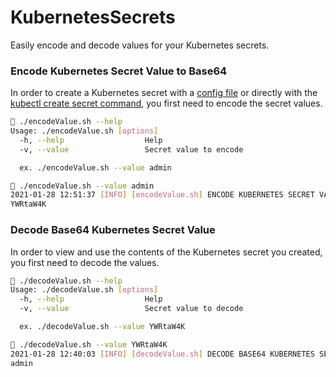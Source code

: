 # KubernetesSecrets

Easily encode and decode values for your Kubernetes secrets.

### Encode Kubernetes Secret Value to Base64

In order to create a Kubernetes secret with a [config file](https://kubernetes.io/docs/tasks/configmap-secret/managing-secret-using-config-file/) or directly with the [kubectl create secret command](https://kubernetes.io/docs/concepts/configuration/secret/), you first need to encode the secret values.

```sh
🚀 ./encodeValue.sh --help
Usage: ./encodeValue.sh [options]
  -h, --help                  Help
  -v, --value                 Secret value to encode

  ex. ./encodeValue.sh --value admin
```

```sh
🚀 ./encodeValue.sh --value admin
2021-01-28 12:51:37 [INFO] [encodeValue.sh] ENCODE KUBERNETES SECRET VALUE TO BASE64...
YWRtaW4K
```

### Decode Base64 Kubernetes Secret Value

In order to view and use the contents of the Kubernetes secret you created, you first need to decode the values.

```sh
🚀 ./decodeValue.sh --help
Usage: ./decodeValue.sh [options]
  -h, --help                  Help
  -v, --value                 Secret value to decode

  ex. ./decodeValue.sh --value YWRtaW4K
```

```sh
🚀 ./decodeValue.sh --value YWRtaW4K
2021-01-28 12:40:03 [INFO] [decodeValue.sh] DECODE BASE64 KUBERNETES SECRET VALUE...
admin
```
